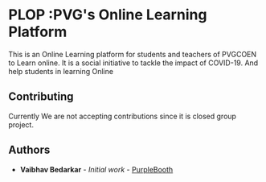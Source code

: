 # PLOP :PVG's Online Learning Platform

This is an Online Learning platform for students and teachers of PVGCOEN to Learn online. It is a social initiative to tackle the impact of COVID-19. And help students in learning Online


## Contributing
Currently We are not accepting contributions since it is closed group project.

## Authors

* **Vaibhav Bedarkar** - *Initial work* - [PurpleBooth](https://github.com/VaibhavBedarkar)


